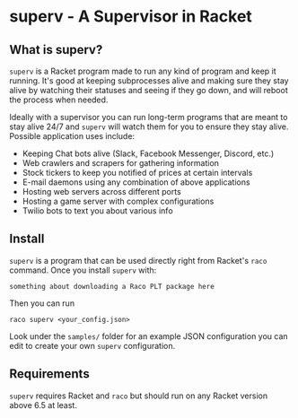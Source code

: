 superv - A Supervisor in Racket
======

## What is superv?

`superv` is a Racket program made to run any kind of program and keep it running. It's good at keeping subprocesses alive and making sure they stay alive by watching their statuses and seeing if they go down, and will reboot the process when needed.

Ideally with a supervisor you can run long-term programs that are meant to stay alive 24/7 and `superv` will watch them for you to ensure they stay alive. Possible application uses include:

* Keeping Chat bots alive (Slack, Facebook Messenger, Discord, etc.)
* Web crawlers and scrapers for gathering information
* Stock tickers to keep you notified of prices at certain intervals
* E-mail daemons using any combination of above applications
* Hosting web servers across different ports
* Hosting a game server with complex configurations
* Twilio bots to text you about various info

## Install

`superv` is a program that can be used directly right from Racket's `raco` command. Once you install `superv` with:

```
something about downloading a Raco PLT package here
```

Then you can run

```
raco superv <your_config.json>
```

Look under the `samples/` folder for an example JSON configuration you can edit to create your own `superv` configuration.

## Requirements

`superv` requires Racket and `raco` but should run on any Racket version above 6.5 at least.
